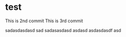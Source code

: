 test
====
This is 2nd commit
This is 3rd commit

sadasdasdasd
sad
sadasasdasd
asdasd
asdasdasdf
asd
